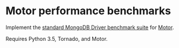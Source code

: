 # Motor performance benchmarks

Implement the [standard MongoDB Driver benchmark suite](https://jira.mongodb.org/browse/DRIVERS-301) for [Motor](https://motor.readthedocs.io).

Requires Python 3.5, Tornado, and Motor.
